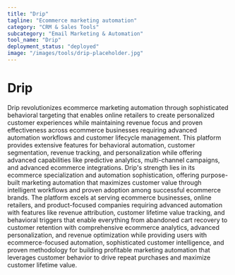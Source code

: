 ```yaml
---
title: "Drip"
tagline: "Ecommerce marketing automation"
category: "CRM & Sales Tools"
subcategory: "Email Marketing & Automation"
tool_name: "Drip"
deployment_status: "deployed"
image: "/images/tools/drip-placeholder.jpg"
---
```


# Drip

Drip revolutionizes ecommerce marketing automation through sophisticated behavioral targeting that enables online retailers to create personalized customer experiences while maintaining revenue focus and proven effectiveness across ecommerce businesses requiring advanced automation workflows and customer lifecycle management. This platform provides extensive features for behavioral automation, customer segmentation, revenue tracking, and personalization while offering advanced capabilities like predictive analytics, multi-channel campaigns, and advanced ecommerce integrations. Drip's strength lies in its ecommerce specialization and automation sophistication, offering purpose-built marketing automation that maximizes customer value through intelligent workflows and proven adoption among successful ecommerce brands. The platform excels at serving ecommerce businesses, online retailers, and product-focused companies requiring advanced automation with features like revenue attribution, customer lifetime value tracking, and behavioral triggers that enable everything from abandoned cart recovery to customer retention with comprehensive ecommerce analytics, advanced personalization, and revenue optimization while providing users with ecommerce-focused automation, sophisticated customer intelligence, and proven methodology for building profitable marketing automation that leverages customer behavior to drive repeat purchases and maximize customer lifetime value.